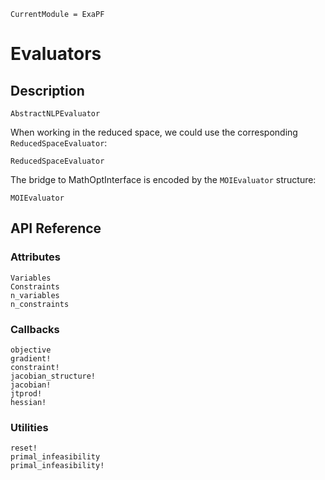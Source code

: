 ```@meta
CurrentModule = ExaPF
```

# Evaluators

## Description

```@docs
AbstractNLPEvaluator
```

When working in the reduced space, we could use
the corresponding `ReducedSpaceEvaluator`:
```@docs
ReducedSpaceEvaluator
```

The bridge to MathOptInterface is encoded by
the `MOIEvaluator` structure:
```@docs
MOIEvaluator
```

## API Reference

### Attributes
```@docs
Variables
Constraints
n_variables
n_constraints

```

### Callbacks
```@docs
objective
gradient!
constraint!
jacobian_structure!
jacobian!
jtprod!
hessian!

```

### Utilities

```@docs
reset!
primal_infeasibility
primal_infeasibility!
```
